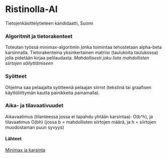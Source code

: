 # Ristinolla-AI

Tietojenkäsittelytieteen kandidaatti, Suomi

### Algoritmit ja tietorakenteet

Toteutan työssä minimax-algoritmin jonka toimintaa tehostetaan alpha-beta karsinnalla.
Tietorakenteina yksinkertainen matriisi (taulukoita taulukossa) jolla pidetään kirjaa pelilaudasta. *Mahdollisesti joku lista mahdollisten siirtojen säilyttämiseen*

### Syötteet

Ohjelma saa pelaajalta syötteenä pelaajan siirrot (tekstinä tai graafisen käyttöliittymän kautta painikkeita painamalla).

### Aika- ja tilavaativuudet

Aikavaatimus (tilanteessa jossa ei tapahdu yhtään karsintaa): O(b^h), ja
tilavaatimus O(bh) (jossa b = mahdollisten siirtojen määrä, ja h = siirtojen muodostaman puun syvyys)

#### Lähteet

[Minimax ja karsinta](http://www.cs.umd.edu/~hajiagha/474GT15/Lecture12122013.pdf)